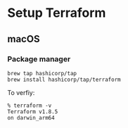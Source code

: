 # Setup Terraform

## macOS

### Package manager

```shell
brew tap hashicorp/tap
brew install hashicorp/tap/terraform
```

To verfiy:
```shell
% terraform -v
Terraform v1.8.5
on darwin_arm64
```